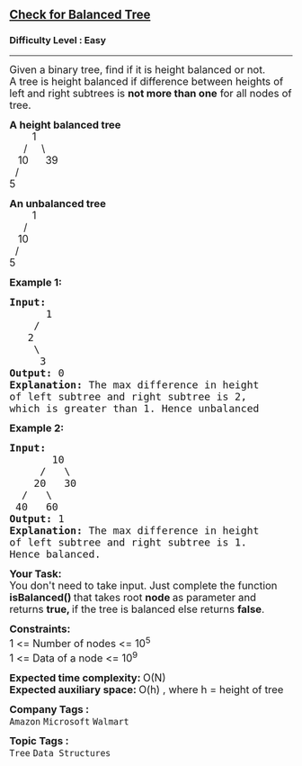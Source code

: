<h2><a href="https://www.geeksforgeeks.org/problems/check-for-balanced-tree/1?page=1&category=Tree&sprint=94ade6723438d94ecf0c00c3937dad55&sortBy=submissions">Check for Balanced Tree</a></h2><h3>Difficulty Level : Easy</h3><hr><div class="problems_problem_content__Xm_eO"><p><span style="font-size: 18px;">Given a binary tree, find if it is height balanced or not.&nbsp;<br>A tree is height balanced if difference between heights of left and right subtrees is <strong>not more than one</strong> for all nodes of tree.&nbsp;</span></p>
<p><span style="font-size: 18px;"><strong>A height balanced tree</strong><br>&nbsp; &nbsp; &nbsp; &nbsp; 1<br>&nbsp; &nbsp;&nbsp; /&nbsp;&nbsp;&nbsp;&nbsp; \<br>&nbsp;&nbsp; 10&nbsp;&nbsp;&nbsp;&nbsp;&nbsp; 39<br>&nbsp; /<br>5</span></p>
<p><span style="font-size: 18px;"><strong>An unbalanced tree</strong><br>&nbsp; &nbsp; &nbsp; &nbsp; 1<br>&nbsp; &nbsp;&nbsp; /&nbsp;&nbsp;&nbsp;&nbsp;<br>&nbsp;&nbsp; 10&nbsp;&nbsp;&nbsp;<br>&nbsp; /<br>5</span></p>
<p><span style="font-size: 18px;"><strong>Example 1:</strong></span></p>
<pre><span style="font-size: 18px;"><strong>Input:
</strong>&nbsp;&nbsp;&nbsp;&nbsp;&nbsp; 1
 &nbsp;&nbsp;&nbsp;/
&nbsp;&nbsp; 2
 &nbsp; &nbsp;\
 &nbsp; &nbsp; 3&nbsp;
<strong>Output: </strong>0<strong>
Explanation: </strong>The max difference in height
of left subtree and right subtree is 2,
which is greater than 1. Hence unbalanced</span>
</pre>
<p><span style="font-size: 18px;"><strong>Example 2:</strong></span></p>
<pre><span style="font-size: 18px;"><strong>Input:
</strong>&nbsp;&nbsp;&nbsp;&nbsp;&nbsp;&nbsp;&nbsp;10
 &nbsp;&nbsp;&nbsp;&nbsp;/&nbsp;&nbsp; \
 &nbsp;&nbsp;&nbsp;20&nbsp;&nbsp; 30 
&nbsp;&nbsp;/&nbsp;&nbsp; \
 40&nbsp;&nbsp; 60
<strong>Output:</strong> 1<strong>
Explanation: </strong>The max difference in height
of left subtree and right subtree is 1.
Hence balanced.<strong> </strong></span>
</pre>
<p><strong><span style="font-size: 18px;">Your Task:</span></strong><br><span style="font-size: 18px;">You don't need to take input. Just complete the function<strong> isBalanced() </strong>that takes root <strong>node </strong>as parameter and returns <strong>true, </strong>if the tree is balanced else returns <strong>false</strong>.</span></p>
<p><span style="font-size: 18px;"><strong>Constraints:</strong><br>1 &lt;= Number of nodes &lt;= 10<sup>5</sup><br>1 &lt;= Data of a node &lt;= 10<sup>9</sup></span></p>
<p><span style="font-size: 18px;"><strong>Expected time complexity:&nbsp;</strong>O(N)</span><br><span style="font-size: 18px;"><strong>Expected auxiliary space:&nbsp;</strong>O(h) , where h = height of tree</span></p></div><p><span style=font-size:18px><strong>Company Tags : </strong><br><code>Amazon</code>&nbsp;<code>Microsoft</code>&nbsp;<code>Walmart</code>&nbsp;<br><p><span style=font-size:18px><strong>Topic Tags : </strong><br><code>Tree</code>&nbsp;<code>Data Structures</code>&nbsp;